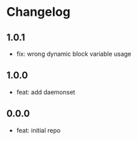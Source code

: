 # Changelog

## 1.0.1

* fix: wrong dynamic block variable usage

## 1.0.0

* feat: add daemonset

## 0.0.0

* feat: initial repo
